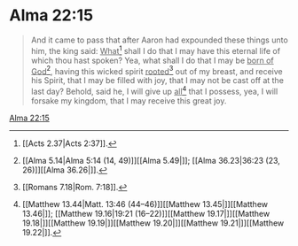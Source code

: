 # Alma 22:15

> And it came to pass that after Aaron had expounded these things unto him, the king said: <u>What</u>[^a] shall I do that I may have this eternal life of which thou hast spoken? Yea, what shall I do that I may be <u>born of God</u>[^b], having this wicked spirit <u>rooted</u>[^c] out of my breast, and receive his Spirit, that I may be filled with joy, that I may not be cast off at the last day? Behold, said he, I will give up <u>all</u>[^d] that I possess, yea, I will forsake my kingdom, that I may receive this great joy.

[Alma 22:15](https://www.churchofjesuschrist.org/study/scriptures/bofm/alma/22?lang=eng&id=p15#p15)


[^a]: [[Acts 2.37|Acts 2:37]].  
[^b]: [[Alma 5.14|Alma 5:14 (14, 49)]][[Alma 5.49|]]; [[Alma 36.23|36:23 (23, 26)]][[Alma 36.26|]].  
[^c]: [[Romans 7.18|Rom. 7:18]].  
[^d]: [[Matthew 13.44|Matt. 13:46 (44–46)]][[Matthew 13.45|]][[Matthew 13.46|]]; [[Matthew 19.16|19:21 (16–22)]][[Matthew 19.17|]][[Matthew 19.18|]][[Matthew 19.19|]][[Matthew 19.20|]][[Matthew 19.21|]][[Matthew 19.22|]].  
